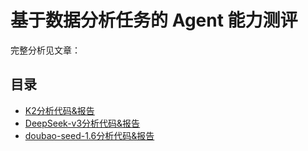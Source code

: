 # 基于数据分析任务的 Agent 能力测评

完整分析见文章：

## 目录

- [K2分析代码&报告](/K2)
- [DeepSeek-v3分析代码&报告](/DeepSeekV3)
- [doubao-seed-1.6分析代码&报告](/doubao-Seed-1.6)
